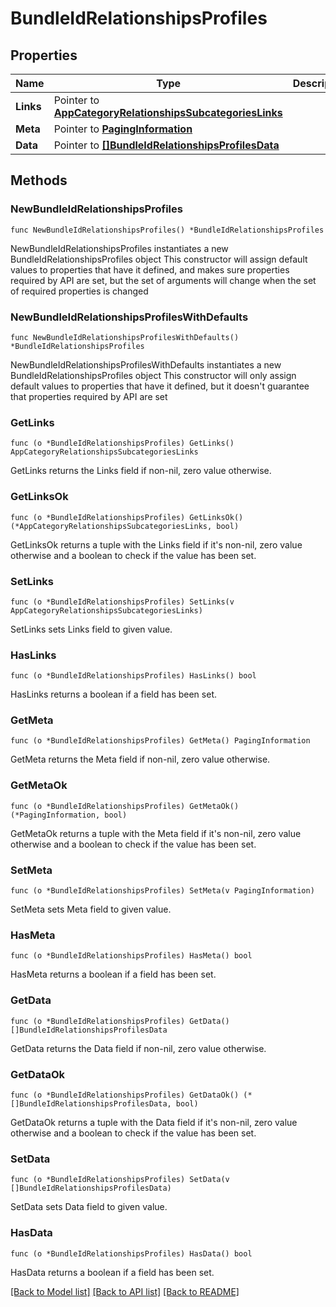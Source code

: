 # BundleIdRelationshipsProfiles

## Properties

Name | Type | Description | Notes
------------ | ------------- | ------------- | -------------
**Links** | Pointer to [**AppCategoryRelationshipsSubcategoriesLinks**](AppCategory_relationships_subcategories_links.md) |  | [optional] 
**Meta** | Pointer to [**PagingInformation**](PagingInformation.md) |  | [optional] 
**Data** | Pointer to [**[]BundleIdRelationshipsProfilesData**](BundleIdRelationshipsProfilesData.md) |  | [optional] 

## Methods

### NewBundleIdRelationshipsProfiles

`func NewBundleIdRelationshipsProfiles() *BundleIdRelationshipsProfiles`

NewBundleIdRelationshipsProfiles instantiates a new BundleIdRelationshipsProfiles object
This constructor will assign default values to properties that have it defined,
and makes sure properties required by API are set, but the set of arguments
will change when the set of required properties is changed

### NewBundleIdRelationshipsProfilesWithDefaults

`func NewBundleIdRelationshipsProfilesWithDefaults() *BundleIdRelationshipsProfiles`

NewBundleIdRelationshipsProfilesWithDefaults instantiates a new BundleIdRelationshipsProfiles object
This constructor will only assign default values to properties that have it defined,
but it doesn't guarantee that properties required by API are set

### GetLinks

`func (o *BundleIdRelationshipsProfiles) GetLinks() AppCategoryRelationshipsSubcategoriesLinks`

GetLinks returns the Links field if non-nil, zero value otherwise.

### GetLinksOk

`func (o *BundleIdRelationshipsProfiles) GetLinksOk() (*AppCategoryRelationshipsSubcategoriesLinks, bool)`

GetLinksOk returns a tuple with the Links field if it's non-nil, zero value otherwise
and a boolean to check if the value has been set.

### SetLinks

`func (o *BundleIdRelationshipsProfiles) SetLinks(v AppCategoryRelationshipsSubcategoriesLinks)`

SetLinks sets Links field to given value.

### HasLinks

`func (o *BundleIdRelationshipsProfiles) HasLinks() bool`

HasLinks returns a boolean if a field has been set.

### GetMeta

`func (o *BundleIdRelationshipsProfiles) GetMeta() PagingInformation`

GetMeta returns the Meta field if non-nil, zero value otherwise.

### GetMetaOk

`func (o *BundleIdRelationshipsProfiles) GetMetaOk() (*PagingInformation, bool)`

GetMetaOk returns a tuple with the Meta field if it's non-nil, zero value otherwise
and a boolean to check if the value has been set.

### SetMeta

`func (o *BundleIdRelationshipsProfiles) SetMeta(v PagingInformation)`

SetMeta sets Meta field to given value.

### HasMeta

`func (o *BundleIdRelationshipsProfiles) HasMeta() bool`

HasMeta returns a boolean if a field has been set.

### GetData

`func (o *BundleIdRelationshipsProfiles) GetData() []BundleIdRelationshipsProfilesData`

GetData returns the Data field if non-nil, zero value otherwise.

### GetDataOk

`func (o *BundleIdRelationshipsProfiles) GetDataOk() (*[]BundleIdRelationshipsProfilesData, bool)`

GetDataOk returns a tuple with the Data field if it's non-nil, zero value otherwise
and a boolean to check if the value has been set.

### SetData

`func (o *BundleIdRelationshipsProfiles) SetData(v []BundleIdRelationshipsProfilesData)`

SetData sets Data field to given value.

### HasData

`func (o *BundleIdRelationshipsProfiles) HasData() bool`

HasData returns a boolean if a field has been set.


[[Back to Model list]](../README.md#documentation-for-models) [[Back to API list]](../README.md#documentation-for-api-endpoints) [[Back to README]](../README.md)


